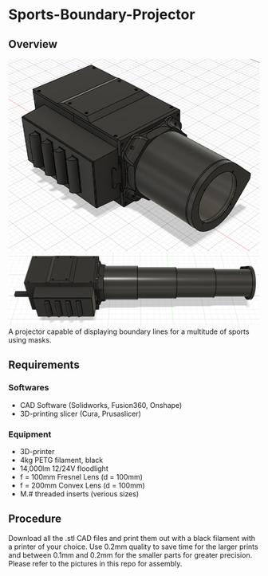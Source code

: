 # Sports-Boundary-Projector
## Overview
![](/images/projector_iso.png)  
![](/images/projector_extended.png)  
A projector capable of displaying boundary lines for a multitude of sports using masks.

## Requirements
### Softwares
- CAD Software (Solidworks, Fusion360, Onshape)
- 3D-printing slicer (Cura, Prusaslicer)
### Equipment
- 3D-printer
- 4kg PETG filament, black
- 14,000lm 12/24V floodlight
- f = 100mm Fresnel Lens (d = 100mm)
- f = 200mm Convex Lens (d = 100mm)
- M.# threaded inserts (verious sizes)

## Procedure
Download all the .stl CAD files and print them out with a black filament with a printer of your choice. Use 0.2mm quality to save time for the larger prints and between 0.1mm and 0.2mm for the smaller parts for greater precision. Please refer to the pictures in this repo for assembly.
